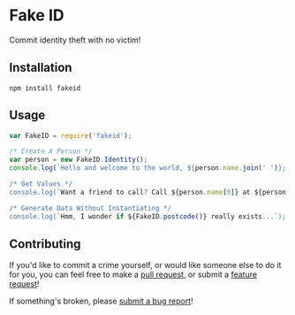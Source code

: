 Fake ID
=========

Commit identity theft with no victim!

## Installation

  `npm install fakeid`

## Usage
```js
var FakeID = require('fakeid');

/* Create A Person */
var person = new FakeID.Identity();
console.log(`Hello and welcome to the world, ${person.name.join(' ')}; // Hello and welcome to the world, [...] [...]

/* Get Values */
console.log(`Want a friend to call? Call ${person.name[0]} at ${person.phone}`); // Want a friend to call? Call [...] at [...]

/* Generate Data Without Instantiating */
console.log(`Hmm, I wonder if ${FakeID.postcode()} really exists...`); // Hmm, I wonder if [...] really exists...

```


## Contributing

If you'd like to commit a crime yourself, or would like someone else to do it for you, you can feel free to make a [pull request](https://github.com/tascord/fakeId/compare), or submit a [feature request](https://github.com/tascord/fakeId/issues/new?assignees=tascord&labels=enhancement&template=feature-request--i-want-something--.md&title=)!

If something's broken, please [submit a bug report](https://github.com/tascord/fakeId/issues/new?assignees=&labels=bug&template=bug-report--something-broke--.md&title=)!
